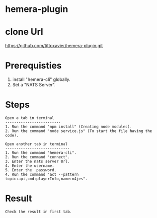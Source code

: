 # hemera-plugin
clone Url
=========================
https://github.com/tittoxavier/hemera-plugin.git

Prerequisties
============================
1. install "hemera-cli" globally.
2. Set a  "NATS Server".  

Steps
=======================

	Open a tab in terminal
	-------------------------
	1. Run the command "npm install" (Creating node modules).
	2. Run the command "node service.js" (To start the file having the code).

	Open another tab in terminal
	-----------------------------
	1. Run the command "hemera-cli".
	2. Run the command "connect".
	3. Enter the nats server Url.
	4. Enter the username.
	5. Enter the  password.
	4. Run the command "act --pattern topic:api,cmd:playerInfo,name:m4jes".
	
Result
===================
	Check the result in first tab.  
